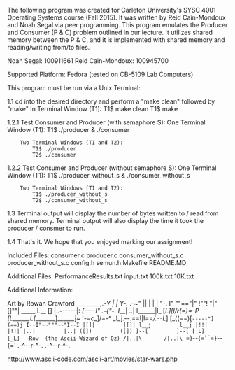 The following program was created for Carleton University's SYSC 4001 Operating Systems course (Fall 2015). It was written by Reid Cain-Mondoux and Noah Segal via peer programming. This program emulates the Producer and Consumer (P & C) problem outlined in our lecture. It utilizes shared memory between the P & C, and it is implemented with shared memory and reading/writing from/to files.

Noah Segal: 100911661
Reid Cain-Mondoux: 100945700

Supported Platform: Fedora (tested on CB-5109 Lab Computers)


This program must be run via a Unix Terminal:

1.1 cd into the desired directory and perform a "make clean" followed by "make"
        In Terminal Window (T1):
            T1$ make clean
            T1$ make

1.2.1 Test Consumer and Producer (with semaphore S):
        One Terminal Window (T1):
            T1$ ./producer & ./consumer
            
        Two Terminal Windows (T1 and T2):
            T1$ ./producer
            T2$ ./consumer

1.2.2 Test Consumer and Producer (without semaphore S):
        One Terminal Window (T1):
            T1$ ./producer_without_s & ./consumer_without_s
            
        Two Terminal Windows (T1 and T2):
            T1$ ./producer_without_s
            T2$ ./consumer_without_s

1.3 Terminal output will display the number of bytes written to / read from shared memory.
    Terminal output will also display the time it took the producer / consmer to run.
    
1.4 That's it. We hope that you enjoyed marking our assignment!


Included Files:
    consumer.c
    producer.c
    consumer_without_s.c
    producer_without_s.c
    config.h
    semun.h
    Makefile
    README.MD
    
Additional Files:
    PerformanceResults.txt
    input.txt
    100k.txt
    10K.txt



Additional Information:

Art by Rowan Crawford
               ________
          _,.-Y  |  |  Y-._
      .-~"   ||  |  |  |   "-.
      I" ""=="|" !""! "|"[]""|     _____
      L__  [] |..------|:   _[----I" .-{"-.
     I___|  ..| l______|l_ [__L]_[I_/r(=}=-P
    [L______L_[________]______j~  '-=c_]/=-^
     \_I_j.--.\==I|I==_/.--L_]
       [_((==)[`-----"](==)j
          I--I"~~"""~~"I--I
          |[]|         |[]|
          l__j         l__j
          |!!|         |!!|
          |..|         |..|
          ([])         ([])
          ]--[         ]--[
          [_L]         [_L]  -Row  (the Ascii-Wizard of Oz)
         /|..|\       /|..|\
        `=}--{='     `=}--{='
       .-^--r-^-.   .-^--r-^-.
       
http://www.ascii-code.com/ascii-art/movies/star-wars.php

